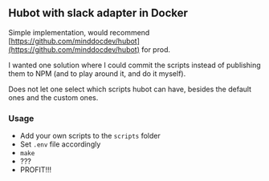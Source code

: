 ## Hubot with slack adapter in Docker

Simple implementation, would recommend [https://github.com/minddocdev/hubot](https://github.com/minddocdev/hubot) for prod. 

I wanted one solution where I could commit the scripts instead of publishing them to NPM (and to play around it, and do it myself).

Does not let one select which scripts hubot can have, besides the default ones and the custom ones.

### Usage

- Add your own scripts to the `scripts` folder
- Set `.env` file accordingly
- `make`
- ???
- PROFIT!!!
